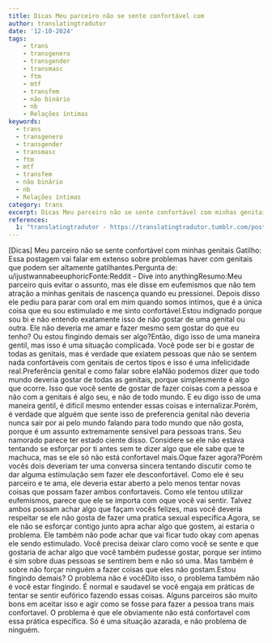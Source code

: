```yaml
---
title: Dicas Meu parceiro não se sente confortável com
author: translatingtradutor
date: '12-10-2024'
tags:
    - trans
    - transgenero
    - transgender
    - transmasc
    - ftm
    - mtf
    - transfem
    - não binário
    - nb
    - Relações íntimas
keywords:
  - trans
  - transgenero
  - transgender
  - transmasc
  - ftm
  - mtf
  - transfem
  - não binário
  - nb
  - Relações íntimas
category: trans
excerpt: Dicas Meu parceiro não se sente confortável com minhas genitais Gatilho Essa postagem vai falar em extenso sobre problemas haver com genitais que p...
references:
  1: "translatingtradutor - https://translatingtradutor.tumblr.com/post/764141106361450496/dicas-meu-parceiro-n%C3%A3o-se-sente-confort%C3%A1vel-com"
---
```


[Dicas] Meu parceiro não se sente confortável com minhas genitais Gatilho: Essa postagem vai falar em extenso sobre problemas haver com genitais que podem ser altamente gatilhantes.Pergunta de: u/ijustwannabeeuphoricFonte:Reddit - Dive into anythingResumo:Meu parceiro quis evitar o assunto, mas ele disse em eufemismos que não tem atração a minhas genitais de nascença quando eu pressionei. Depois disso ele pediu para parar com oral em mim quando somos intimos, que é a única coisa que eu sou estimulado e me sinto confortável.Estou indignado porque sou bi e não entendo exatamente isso de não gostar de uma genital ou outra. Ele não deveria me amar e fazer mesmo sem gostar do que eu tenho? Ou estou fingindo demais ser algo?Então, digo isso de uma maneira gentil, mas isso é uma situação complicada. Você pode ser bi e gostar de todas as genitais, mas é verdade que exiatem pessoas que não se sentem nada confortáveis com genitais de certos tipos e isso é uma infelicidade real.Preferência genital e como falar sobre elaNão podemos dizer que todo mundo deveria gostar de todas as genitais, porque simplesmente é algo que ocorre. Isso que você sente de gostar de fazer coisas com a pessoa e não com a genitais é algo seu, e não de todo mundo. E eu digo isso de uma maneira gentil, é dificil mesmo entender essas coisas e internalizar.Porém, é verdade que alguém que sente isso de preferencia genital não deveria nunca sair por ai pelo mundo falando para todo mundo que não gosta, porque é um assunto extremamente sensivel para pessoas trans. Seu namorado parece ter estado ciente disso. Considere se ele não estava tentando se esforçar por ti antes sem te dizer algo que ele sabe que te machuca, mas se ele só não está confortavel mais.Oque fazer agora?Porém vocês dois deveriam ter uma conversa sincera tentando discutir como te dar alguma estimulação sem fazer ele desconfortável. Como ele é seu parceiro e te ama, ele deveria estar aberto a pelo menos tentar novas coisas que possam fazer ambos confortaveis. Como ele tentou utilizar eufemismos, parece que ele se importa com oque você vai sentir. Talvez ambos possam achar algo que façam vocês felizes, mas você deveria respeitar se ele não gosta de fazer uma pratica sexual especifica.Agora, se ele não se esforçar contigo junto apra achar algo que gostem, ai estaria o problema. Ele também não pode achar que vai ficar tudo okay com apenas ele sendo estimulado. Você precisa deixar claro como você se sente e que gostaria de achar algo que você também pudesse gostar, porque ser intimo é sim sobre duas pessoas se sentirem bem e não só uma. Mas também é sobre não forçar ninguém a fazer coisas que eles não gostam.Estou fingindo demais? O problema não é vocêDito isso, o problema também não é você estar fingindo. É normal e saudavel se você engaja em práticas de tentar se sentir eufórico fazendo essas coisas. Alguns parceiros são muito bons em aceitar isso e agir como se fosse para fazer a pessoa trans mais confortavel. O problema é que ele obviamente não está confortavel com essa prática específica. Só é uma situação azarada, e não problema de ninguém.